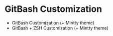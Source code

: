# GitBash Customization

- GitBash Customization (+ Mintty theme)
- GitBash + ZSH Customization (+ Mintty theme)
#
